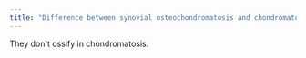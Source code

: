 ```yaml
---
title: "Difference between synovial osteochondromatosis and chondromatosis?"
---
```

They don't ossify in chondromatosis.

